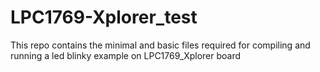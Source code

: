 LPC1769-Xplorer_test
====================

This repo contains the minimal and basic files required for compiling and running a led blinky example on LPC1769_Xplorer board
